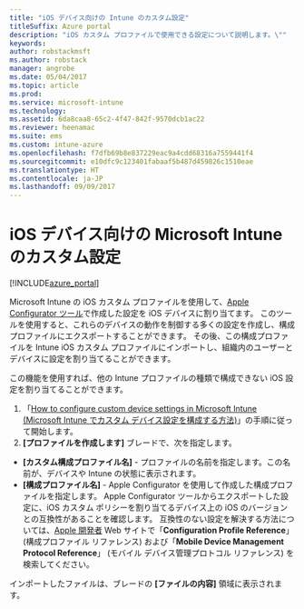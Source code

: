 ```yaml
---
title: "iOS デバイス向けの Intune のカスタム設定"
titleSuffix: Azure portal
description: "iOS カスタム プロファイルで使用できる設定について説明します。\""
keywords: 
author: robstackmsft
ms.author: robstack
manager: angrobe
ms.date: 05/04/2017
ms.topic: article
ms.prod: 
ms.service: microsoft-intune
ms.technology: 
ms.assetid: 6da8caa8-65c2-4f47-842f-9570dcb1ac22
ms.reviewer: heenamac
ms.suite: ems
ms.custom: intune-azure
ms.openlocfilehash: f7dfb69b8e837229eac9a4cdd68316a7559441f4
ms.sourcegitcommit: e10dfc9c123401fabaaf5b487d459826c1510eae
ms.translationtype: HT
ms.contentlocale: ja-JP
ms.lasthandoff: 09/09/2017
---
```

# <a name="microsoft-intune-custom-settings-for-ios-devices"></a>iOS デバイス向けの Microsoft Intune のカスタム設定

[!INCLUDE[azure_portal](./includes/azure_portal.md)]

Microsoft Intune の iOS カスタム プロファイルを使用して、[Apple Configurator ツール](https://itunes.apple.com/app/apple-configurator-2/id1037126344?mt=12)で作成した設定を iOS デバイスに割り当てます。 このツールを使用すると、これらのデバイスの動作を制御する多くの設定を作成し、構成プロファイルにエクスポートすることができます。 その後、この構成プロファイルを Intune iOS カスタム プロファイルにインポートし、組織内のユーザーとデバイスに設定を割り当てることができます。

この機能を使用すれば、他の Intune プロファイルの種類で構成できない iOS 設定を割り当てることができます。


1. 「[How to configure custom device settings in Microsoft Intune (Microsoft Intune でカスタム デバイス設定を構成する方法)](custom-settings-configure.md)」の手順に従って開始します。
2. **[プロファイルを作成します]** ブレードで、次を指定します。

- **[カスタム構成プロファイル名]** - プロファイルの名前を指定します。この名前が、デバイスや Intune の状態に表示されます。
- **[構成プロファイル名]** - Apple Configurator を使用して作成した構成プロファイルを指定します。
Apple Configurator ツールからエクスポートした設定に、iOS カスタム ポリシーを割り当てるデバイス上の iOS のバージョンとの互換性があることを確認します。 互換性のない設定を解決する方法については、[Apple 開発者](https://developer.apple.com/) Web サイトで「**Configuration Profile Reference**」 (構成プロファイル リファレンス) および「**Mobile Device Management Protocol Reference**」 (モバイル デバイス管理プロトコル リファレンス) を検索してください。

インポートしたファイルは、ブレードの **[ファイルの内容]** 領域に表示されます。
